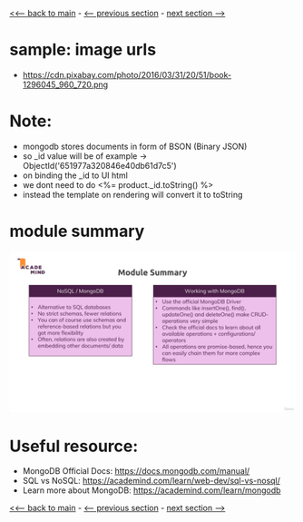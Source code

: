 [<<-- back to main](../../README.md) - [<-- previous section](../section%2011%20understanding%20sequelize/section11-notes.md) - [next section -->](../section%2013%20working%20with%20mongoose/section13-notes.md)

# sample: image urls
- https://cdn.pixabay.com/photo/2016/03/31/20/51/book-1296045_960_720.png

# Note:
- mongodb stores documents in form of BSON (Binary JSON)
- so _id value will be of example -> ObjectId('651977a320846e40db61d7c5')
- on binding the _id to UI html
- we dont need to do <%= product._id.toString() %> 
- instead the template on rendering will convert it to toString

# module summary
![Alt text](module-summary.png)

# Useful resource:
- MongoDB Official Docs: https://docs.mongodb.com/manual/
- SQL vs NoSQL: https://academind.com/learn/web-dev/sql-vs-nosql/
- Learn more about MongoDB: https://academind.com/learn/mongodb

[<<-- back to main](../../README.md) - [<-- previous section](../section%2011%20understanding%20sequelize/section11-notes.md) - [next section -->](../section%2013%20working%20with%20mongoose/section13-notes.md)
